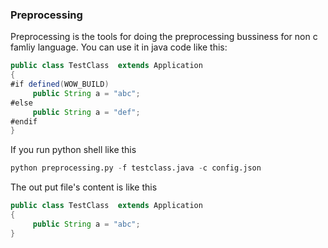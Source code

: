 ### Preprocessing
Preprocessing is the tools for doing the preprocessing bussiness for non c famliy language.
You can use it in java code like this:

```java
public class TestClass  extends Application
{
#if defined(WOW_BUILD)
     public String a = "abc";
#else     
     public String a = "def";
#endif
}
```

If you run python shell like this

```python
python preprocessing.py -f testclass.java -c config.json
```

The out put file's content is like this

```java
public class TestClass  extends Application
{
     public String a = "abc";
}
```
